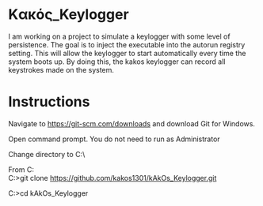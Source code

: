 # Kακός_Keylogger
I am working on a project to simulate a keylogger with some level of persistence. The goal is to inject the executable into the autorun registry setting. This will allow the keylogger to start automatically every time the system boots up. By doing this, the kakos keylogger can record all keystrokes made on the system.

# Instructions

Navigate to https://git-scm.com/downloads and download Git for Windows.

Open command prompt. You do not need to run as Administrator

Change directory to C:\

From C:\
C:\>git clone https://github.com/kakos1301/kAkOs_Keylogger.git

C:\>cd kAkOs_Keylogger


